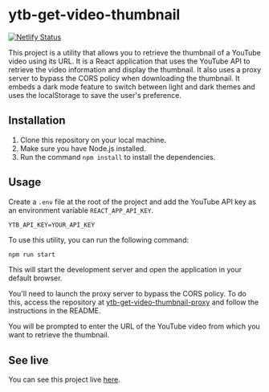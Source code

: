 # ytb-get-video-thumbnail
[![Netlify Status](https://api.netlify.com/api/v1/badges/540693c0-c7ba-4026-a881-763e98d81b5d/deploy-status)](https://app.netlify.com/sites/ytb-get-video-thumbnail/deploys)

This project is a utility that allows you to retrieve the thumbnail of a YouTube video using its URL. It is a React application that uses the YouTube API to retrieve the video information and display the thumbnail. It also uses a proxy server to bypass the CORS policy when downloading the thumbnail. It embeds a dark mode feature to switch between light and dark themes and uses the localStorage to save the user's preference.

## Installation

1. Clone this repository on your local machine.
2. Make sure you have Node.js installed.
3. Run the command `npm install` to install the dependencies.

## Usage

Create a `.env` file at the root of the project and add the YouTube API key as an environment variable `REACT_APP_API_KEY`.

```env
YTB_API_KEY=YOUR_API_KEY
```

To use this utility, you can run the following command:

```bash
npm run start
```

This will start the development server and open the application in your default browser.

You'll need to launch the proxy server to bypass the CORS policy. To do this, access the repository at [ytb-get-video-thumbnail-proxy](https://github.com/AxelVilleret/ytb-get-video-thumbnail-proxy) and follow the instructions in the README.

You will be prompted to enter the URL of the YouTube video from which you want to retrieve the thumbnail.

## See live

You can see this project live [here](https://ytb-get-video-thumbnail.netlify.app/).
